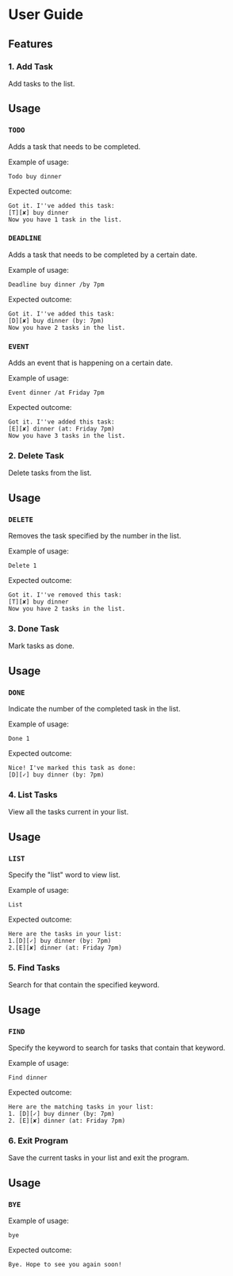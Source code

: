 # User Guide

## Features 

### 1. Add Task  
Add tasks to the list.

## Usage

### `TODO` 

Adds a task that needs to be completed.

Example of usage: 

`Todo buy dinner`

Expected outcome:

`Got it. I''ve added this task:`   
`[T][✘] buy dinner`   
`Now you have 1 task in the list.`

### `DEADLINE` 

Adds a task that needs to be completed by a certain date.

Example of usage: 

`Deadline buy dinner /by 7pm`

Expected outcome:
   
`Got it. I''ve added this task:`    
`[D][✘] buy dinner (by: 7pm)`   
`Now you have 2 tasks in the list.`

### `EVENT` 

Adds an event that is happening on a certain date.

Example of usage: 

`Event dinner /at Friday 7pm`

Expected outcome:

`Got it. I''ve added this task:`   
`[E][✘] dinner (at: Friday 7pm)`  
`Now you have 3 tasks in the list.`
 
### 2. Delete Task  
Delete tasks from the list.

## Usage

### `DELETE` 

Removes the task specified by the number in the list.

Example of usage: 

`Delete 1`

Expected outcome:

`Got it. I''ve removed this task:`   
`[T][✘] buy dinner`  
`Now you have 2 tasks in the list.`
 
### 3. Done Task  
Mark tasks as done.
 
## Usage
 
### `DONE` 
 
Indicate the number of the completed task in the list.
 
Example of usage: 
 
`Done 1`
 
Expected outcome:

`Nice! I've marked this task as done:`   
`[D][✓] buy dinner (by: 7pm)`
  
### 4. List Tasks  
View all the tasks current in your list.
 
## Usage
 
### `LIST` 
 
Specify the "list" word to view list.
 
Example of usage: 
 
`List`
 
Expected outcome:

`Here are the tasks in your list:`      
`1.[D][✓] buy dinner (by: 7pm)`    
`2.[E][✘] dinner (at: Friday 7pm)`
  
### 5. Find Tasks  
Search for that contain the specified keyword.
 
## Usage
 
### `FIND` 
 
Specify the keyword to search for tasks that contain that keyword.
 
Example of usage: 
 
`Find dinner`
 
Expected outcome:

`Here are the matching tasks in your list: `   
`1. [D][✓] buy dinner (by: 7pm) `  
`2. [E][✘] dinner (at: Friday 7pm)`
 
### 6. Exit Program  
Save the current tasks in your list and exit the program.
  
## Usage
  
### `BYE` 
  
Example of usage: 
  
`bye`
  
Expected outcome:

`Bye. Hope to see you again soon!`
    